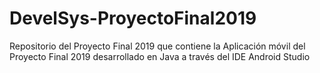 # DevelSys-ProyectoFinal2019
Repositorio del Proyecto Final 2019 que contiene la  Aplicación móvil del Proyecto Final 2019 desarrollado en Java a través del IDE Android Studio
